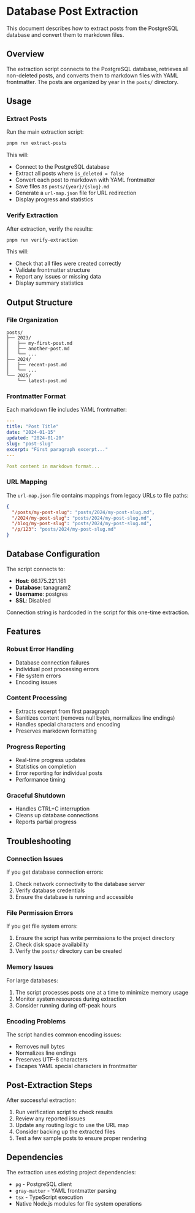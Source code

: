 # Database Post Extraction

This document describes how to extract posts from the PostgreSQL database and convert them to markdown files.

## Overview

The extraction script connects to the PostgreSQL database, retrieves all non-deleted posts, and converts them to markdown files with YAML frontmatter. The posts are organized by year in the `posts/` directory.

## Usage

### Extract Posts

Run the main extraction script:

```bash
pnpm run extract-posts
```

This will:
- Connect to the PostgreSQL database
- Extract all posts where `is_deleted = false`
- Convert each post to markdown with YAML frontmatter
- Save files as `posts/{year}/{slug}.md`
- Generate a `url-map.json` file for URL redirection
- Display progress and statistics

### Verify Extraction

After extraction, verify the results:

```bash
pnpm run verify-extraction
```

This will:
- Check that all files were created correctly
- Validate frontmatter structure
- Report any issues or missing data
- Display summary statistics

## Output Structure

### File Organization

```
posts/
├── 2023/
│   ├── my-first-post.md
│   ├── another-post.md
│   └── ...
├── 2024/
│   ├── recent-post.md
│   └── ...
└── 2025/
    └── latest-post.md
```

### Frontmatter Format

Each markdown file includes YAML frontmatter:

```yaml
---
title: "Post Title"
date: "2024-01-15"
updated: "2024-01-20"
slug: "post-slug"
excerpt: "First paragraph excerpt..."
---

Post content in markdown format...
```

### URL Mapping

The `url-map.json` file contains mappings from legacy URLs to file paths:

```json
{
  "/posts/my-post-slug": "posts/2024/my-post-slug.md",
  "/2024/my-post-slug": "posts/2024/my-post-slug.md",
  "/blog/my-post-slug": "posts/2024/my-post-slug.md",
  "/p/123": "posts/2024/my-post-slug.md"
}
```

## Database Configuration

The script connects to:
- **Host**: 66.175.221.161
- **Database**: tanagram2
- **Username**: postgres
- **SSL**: Disabled

Connection string is hardcoded in the script for this one-time extraction.

## Features

### Robust Error Handling

- Database connection failures
- Individual post processing errors
- File system errors
- Encoding issues

### Content Processing

- Extracts excerpt from first paragraph
- Sanitizes content (removes null bytes, normalizes line endings)
- Handles special characters and encoding
- Preserves markdown formatting

### Progress Reporting

- Real-time progress updates
- Statistics on completion
- Error reporting for individual posts
- Performance timing

### Graceful Shutdown

- Handles CTRL+C interruption
- Cleans up database connections
- Reports partial progress

## Troubleshooting

### Connection Issues

If you get database connection errors:
1. Check network connectivity to the database server
2. Verify database credentials
3. Ensure the database is running and accessible

### File Permission Errors

If you get file system errors:
1. Ensure the script has write permissions to the project directory
2. Check disk space availability
3. Verify the `posts/` directory can be created

### Memory Issues

For large databases:
1. The script processes posts one at a time to minimize memory usage
2. Monitor system resources during extraction
3. Consider running during off-peak hours

### Encoding Problems

The script handles common encoding issues:
- Removes null bytes
- Normalizes line endings
- Preserves UTF-8 characters
- Escapes YAML special characters in frontmatter

## Post-Extraction Steps

After successful extraction:

1. Run verification script to check results
2. Review any reported issues
3. Update any routing logic to use the URL map
4. Consider backing up the extracted files
5. Test a few sample posts to ensure proper rendering

## Dependencies

The extraction uses existing project dependencies:
- `pg` - PostgreSQL client
- `gray-matter` - YAML frontmatter parsing
- `tsx` - TypeScript execution
- Native Node.js modules for file system operations
